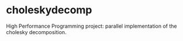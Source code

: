 # choleskydecomp
High Performance Programming project: parallel implementation of the cholesky decomposition.
